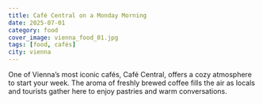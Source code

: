 ```yaml
---
title: Café Central on a Monday Morning
date: 2025-07-01
category: food
cover_image: vienna_food_01.jpg
tags: [food, cafés]
city: vienna
---
```


One of Vienna’s most iconic cafés, Café Central, offers a cozy atmosphere to start your week. The aroma of freshly brewed coffee fills the air as locals and tourists gather here to enjoy pastries and warm conversations.
